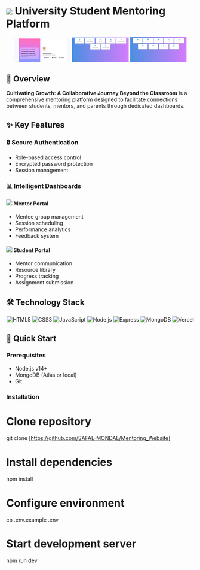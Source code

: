 # <img src="https://cdn-icons-png.flaticon.com/512/3079/3079165.png" width="40"> University Student Mentoring Platform

<div align="center">
  <img src="./login_page.jpg" width="30%" alt="Login Page">
  <img src="./std_dashboard.jpg" width="30%" alt="Student Dashboard"> 
  <img src="./mentor_dashboard.jpg" width="30%" alt="Mentor Dashboard">
</div>

## 🌱 Overview
**Cultivating Growth: A Collaborative Journey Beyond the Classroom** is a comprehensive mentoring platform designed to facilitate connections between students, mentors, and parents through dedicated dashboards.

## ✨ Key Features

### 🔒 Secure Authentication
- Role-based access control 
- Encrypted password protection
- Session management

### 📊 Intelligent Dashboards

#### <img src="https://cdn-icons-png.flaticon.com/512/3132/3132693.png" width="20"> Mentor Portal
- Mentee group management
- Session scheduling
- Performance analytics
- Feedback system

#### <img src="https://cdn-icons-png.flaticon.com/512/3132/3132764.png" width="20"> Student Portal
- Mentor communication
- Resource library
- Progress tracking
- Assignment submission

## 🛠 Technology Stack

<div align="center">
  <img src="https://img.shields.io/badge/HTML5-E34F26?style=for-the-badge&logo=html5&logoColor=white" alt="HTML5">
  <img src="https://img.shields.io/badge/CSS3-1572B6?style=for-the-badge&logo=css3&logoColor=white" alt="CSS3">
  <img src="https://img.shields.io/badge/JavaScript-F7DF1E?style=for-the-badge&logo=javascript&logoColor=black" alt="JavaScript">
  <img src="https://img.shields.io/badge/Node.js-339933?style=for-the-badge&logo=nodedotjs&logoColor=white" alt="Node.js">
  <img src="https://img.shields.io/badge/Express.js-000000?style=for-the-badge&logo=express&logoColor=white" alt="Express">
  <img src="https://img.shields.io/badge/MongoDB-4EA94B?style=for-the-badge&logo=mongodb&logoColor=white" alt="MongoDB">
  <img src="https://img.shields.io/badge/Vercel-000000?style=for-the-badge&logo=vercel&logoColor=white" alt="Vercel">
</div>

## 🚀 Quick Start

### Prerequisites
- Node.js v14+
- MongoDB (Atlas or local)
- Git

### Installation

# Clone repository
git clone [https://github.com/SAFAL-MONDAL/Mentoring_Website]

# Install dependencies
npm install

# Configure environment
cp .env.example .env

# Start development server
npm run dev
